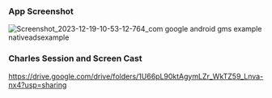 ### App Screenshot
![Screenshot_2023-12-19-10-53-12-764_com google android gms example nativeadsexample](https://github.com/ashutosh-sharechat/NativeAdsExample/assets/114980146/35e07ea2-55d8-4c8a-ac71-1ebc40bb5d27)

### Charles Session and Screen Cast
https://drive.google.com/drive/folders/1U66pL90ktAgymLZr_WkTZ59_Lnva-nx4?usp=sharing
